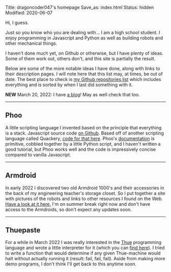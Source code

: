 Title: dragoncoder047's homepage
Save_as: index.html
Status: hidden
Modified: 2020-06-07

Hi, I guess.

Just so you know who you are dealing with... I am a high school student. I enjoy programming in Javascript and Python as well as building robots and other mechanical things.

I haven't done much yet, on Github or otherwise, but I have plenty of ideas. Some of them work out, others don't, and this site is partially the result.

Below are some of the more notable ideas I have done, along with links to their description pages. I will note here that this list may, at times, be out of date. The best place to check is [my Github repositories list](https://github.com/dragoncoder047?tab=repositories) which includes everything and is sorted by when I last did something with it.

**NEW** March 20, 2022: I have [a blog](/blog)! May as well check that too.

---

## Phoo

A little scripting language I invented based on the principle that everything is a stack. Javascript source code [on Github](https://github.com/phoo-lang/phoo). Based off of another scripting language called Quackery, [code for that here](https://github.com/GordonCharlton/Quackery). Phoo's [documentation](https://phoo-lang.github.io/docs/) is primitive, cobbled together by a little Python script, and I haven't written a good tutorial, but Phoo works well and the code is impressively concise compared to vanilla Javascript.

---

## Armdroid

In early 2022 I discovered two old Armdroid 1000's and their accessories in the back of my engineering teacher's storage closet. So I put together a site with pictures of the robots and links to other resources I found on the Web. [Have a look at it here.](/armdroid/) I'm on summer break right now and don't have access to the Armdroids, so don't expect any updates soon.

---

## Thuepaste

For a while in March 2022 I was really interested in the [Thue](https://en.wikipedia.org/wiki/Thue_(programming_language)) programming language and wrote a little interpreter for it (which you can [find here](/thuepaste/)). I tried to write a function that would determine if any given Thue-machine would halt without actually running it (result: fail, fail, fail). Aside from making more demo programs, I don't think I'll get back to this anytime soon.
